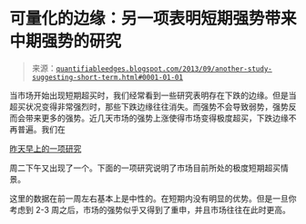 <!--yml

分类：未分类

日期：2024-05-18 08:40:04

-->

# 可量化的边缘：另一项表明短期强势带来中期强势的研究

> 来源：[`quantifiableedges.blogspot.com/2013/09/another-study-suggesting-short-term.html#0001-01-01`](http://quantifiableedges.blogspot.com/2013/09/another-study-suggesting-short-term.html#0001-01-01)

当市场开始出现短期超买时，我们经常看到一些研究表明存在下跌的边缘。但是当超买状况变得非常强烈时，那些下跌边缘往往消失。而强势不会导致弱势，强势反而会带来更多的强势。近几天市场的强势上涨使得市场变得极度超买，下跌边缘不再普遍。我们在

[昨天早上的一项研究](http://quantifiableedges.blogspot.com/2013/09/what-string-of-5-higher-closes-under.html)

周二下午又出现了一个。下面的一项研究说明了市场目前所处的极度短期超买情景。

这里的数据在前一周左右基本上是中性的。在短期内没有明显的优势。但是一旦你考虑到 2-3 周之后，市场的强势似乎又得到了重申，并且市场往往在此时更高。
